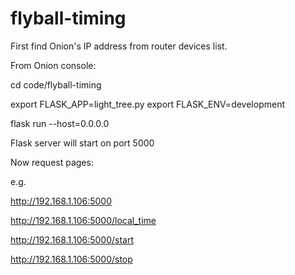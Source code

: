# flyball-timing


First find Onion's IP address from router devices list.

From Onion console:

cd code/flyball-timing


export FLASK_APP=light_tree.py
export FLASK_ENV=development

flask run --host=0.0.0.0

Flask server will start on port 5000

Now request pages:

e.g. 

http://192.168.1.106:5000

http://192.168.1.106:5000/local_time

http://192.168.1.106:5000/start

http://192.168.1.106:5000/stop